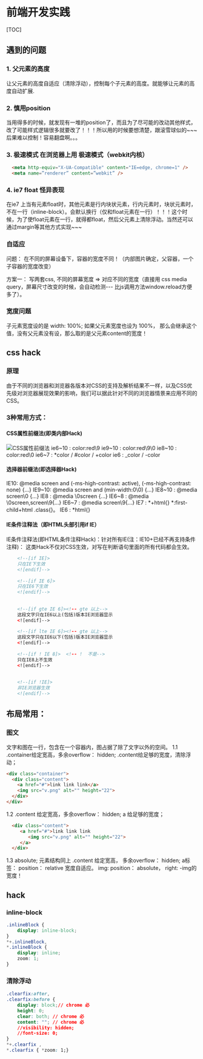 # 前端开发实践

[TOC]

## 遇到的问题
### 1. 父元素的高度
让父元素的高度自适应（清除浮动），控制每个子元素的高度。就能够让元素的高度自动扩展.

### 2. 慎用position
当用得多的时候，就发现有一堆的position了，而且为了尽可能的改动其他样式，改了可能样式逻辑很多就要改了！！！所以用的时候要想清楚，跟滚雪球似的~~~ 后果难以控制！容易翻盘啊。。。

###  3. 极速模式 在浏览器上用 极速模式（webkit内核）

  ```html
    <meta http-equiv="X-UA-Compatible" content="IE=edge, chrome=1" />
    <meta name=”renderer” content=”webkit” />
  ```

### 4. ie7 float 怪异表现
在ie7 上当有元素float时，其他元素是行内块状元素，行内元素时，块状元素时，不在一行（inline-block）。会默认换行（仅和float元素在一行）！！！这个时候，为了使float元素在一行，就得都float，然后父元素上清除浮动。当然还可以通过margin等其他方式实现~~~

### 自适应
问题： 在不同的屏幕设备下，容器的宽度不同！（内部图片确定，父容器，一个子容器的宽度改变）

方案一： 写两套css, 不同的屏幕宽度 => 对应不同的宽度（直接用 css media query，屏幕尺寸改变的时候，会自动检测--- 比js调用方法window.reload方便多了）。

### 宽度问题
子元素宽度设的是 width: 100%; 如果父元素宽度也设为 100%， 那么会继承这个值，没有父元素没有设，那么取的是父元素content的宽度！ 




## css hack
### 原理
由于不同的浏览器和浏览器各版本对CSS的支持及解析结果不一样，以及CSS优先级对浏览器展现效果的影响，我们可以据此针对不同的浏览器情景来应用不同的CSS。

### 3种常用方式：
#### CSS属性前缀法(即类内部Hack)
![CSS属性前缀法](http://s1.51cto.com/wyfs02/M01/7D/E5/wKiom1byQP2yuHuqAAD9y1u_iFA447.png)
ie6~10 : color:red\9
ie9~10 : color:red\9\0
ie8~10 : color:red\0
ie6~7  : *color  / #color / +color
ie6    : _color / -color


#### 选择器前缀法(即选择器Hack)

IE10: @media screen and (-ms-high-contrast: active), (-ms-high-contrast: none) {...}
IE9~10: @media screen and (min-width:0\0) {...}
IE8~10 : @media screen\0 {...}
IE8   : @media \0screen {...}
IE6~8 : @media \0screen\,screen\9{...}
IE6~7 : @media screen\9{...}
IE7 : *+html{}
      *:first-child+html .class{}。
IE6 : *html{}


#### IE条件注释法（即HTML头部引用if IE）
IE条件注释法(即HTML条件注释Hack)：针对所有IE(注：IE10+已经不再支持条件注释)： 
这类Hack不仅对CSS生效，对写在判断语句里面的所有代码都会生效。

``` html
	<!--[if IE]>
	只在IE下生效
	<![endif]-->
	
	<!--[if IE 6]> 
	只在IE6下生效
	<![endif]-->
	
	
	<!--[if gte IE 6]><!-- gte 以上-->
	这段文字只在IE6以上(包括)版本IE浏览器显示
	<![endif]-->
	
	<!--[if lte IE 6]><!-- gte 以上-->
	这段文字只在IE6以下(包括)版本IE浏览器显示
	<![endif]-->
	
	<!--[if ! IE 8]>  <!-- !  不是-->
	只在IE8上不生效
	<![endif]-->
	
	
	<!--[if !IE]>
	非IE浏览器生效
	<![endif]-->
```



## 布局常用：
### 图文
文字和图在一行，包含在一个容器内，图占据了除了文字以外的空间。
1.1  .container给定宽高，多余overflow： hidden; .content给足够的宽度，清除浮动； 

```html
<div class="container">
  <div class="content">
    <a href="#">link link link</a>
    <img src="v.png" alt="" height="22">
  </div>
</div>
```

1.2  .content 给定宽高，多余overflow： hidden; a 给足够的宽度；
   
```html
  <div class="content">
     <a href="#">link link link 
        <img src="v.png" alt="" height="22">
     </a>
  </div>
```

1.3  absolute; 元素结构同上 .content 给定宽高， 多余overflow： hidden;  a标签： position： relative 宽度自适应。 img: position： absolute， right: -img的宽度！
   


## hack
### inline-block
```css
.inlineBlock {
	display: inline-block;
}
*+.inlineBlock,
*.inlineBlock {
	display: inline;
	zoom: 1;
}
```
### 清除浮动
```css
.clearfix:after,
.clearfix:before {
	display: block;// chrome 必
	height: 0;
	clear: both; // chrome 必
	content: ""; // chrome 必
	//visibility: hidden;
	//font-size: 0;
}
*+.clearfix ,
*.clearfix { *zoom: 1;}

```